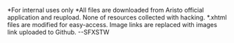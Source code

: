 *For internal uses only
*All files are downloaded from Aristo official application and reupload. None of resources collected with hacking.
*.xhtml files are modified for easy-access. Image links are replaced with images link uploaded to Github.
--SFXSTW
